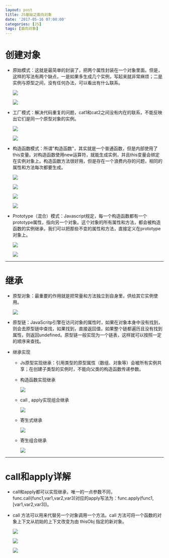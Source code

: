 ```yaml
---
layout: post
title: JS基础之面向对象
date: '2017-05-16 07:00:00'
categories: [JS]
tags: [面向对象]
---
```


# 创建对象
  * 原始模式：这就是最简单的封装了，把两个属性封装在一个对象里面。但是，这样的写法有两个缺点，一是如果多生成几个实例，写起来就非常麻烦；二是实例与原型之间，没有任何办法，可以看出有什么联系。
  
    ![](/assets/images/2017/j21.jpg)

    ![](/assets/images/2017/j22.jpg)

  * 工厂模式：解决代码重复的问题，cat1和cat2之间没有内在的联系，不能反映出它们是同一个原型对象的实例。
    
    ![](/assets/images/2017/j23.jpg)
    
    ![](/assets/images/2017/j24.jpg)

  * 构造函数模式：所谓"构造函数"，其实就是一个普通函数，但是内部使用了this变量。对构造函数使用new运算符，就能生成实例，并且this变量会绑定在实例对象上。构造函数方法很好用，但是存在一个浪费内存的问题，相同的属性和方法每次都要生成。
   
    ![](/assets/images/2017/j25.jpg)

    ![](/assets/images/2017/j26.jpg)

    ![](/assets/images/2017/j27.jpg)

    ![](/assets/images/2017/j28.jpg)

  * Prototype（混合）模式：Javascript规定，每一个构造函数都有一个prototype属性，指向另一个对象。这个对象的所有属性和方法，都会被构造函数的实例继承，我们可以把那些不变的属性和方法，直接定义在prototype对象上。
     
    ![](/assets/images/2017/j29.jpg)
    
    ![](/assets/images/2017/j210.jpg)

---
# 继承
  * 原型对象：最重要的作用就是把常量和方法独立到自身里，供给其它实例使用。
    
    ![](/assets/images/2017/j211.jpg)

  * 原型链：JavaScritp引擎在访问对象的属性时，如果在对象本身中没有找到，则会去原型链中查找，如果找到，直接返回值，如果整个链都遍历且没有找到属性，则返回undefined。原型链一般实现为一个链表，这样就可以按照一定的顺序来查找。

  * 继承实现
    * Js原型实现继承：引用类型的原型属性（数组、对象等）会被所有实例共享；在创建子类型的实例时，不能向父类的构造函数传递参数。
      
      [](/assets/images/2017/j212.jpg)
 
    * 构造函数实现继承
      
      ![](/assets/images/2017/j214.jpg)

    * call , apply实现组合继承
       
      ![](/assets/images/2017/j217.jpg)

    * 寄生式继承
      
      ![](/assets/images/2017/j221.jpg)

    * 寄生组合继承
      
      ![](/assets/images/2017/j223.jpg)

---
# call和apply详解
  * call和apply都可以实现继承，唯一的一点参数不同，func.call(func1,var1,var2,var3)对应的apply写法为：func.apply(func1,[var1,var2,var3])。
  
  * call 方法可以用来代替另一个对象调用一个方法。call 方法可将一个函数的对象上下文从初始的上下文改变为由 thisObj 指定的新对象。
    
    ![](/assets/images/2017/j224.jpg)
    
    ![](/assets/images/2017/j225.jpg)
    
    ![](/assets/images/2017/j226.jpg)

